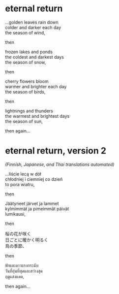 # eternal return

...golden leaves rain down  
colder and darker each day  
the season of wind,

then

frozen lakes and ponds  
the coldest and darkest days  
the season of snow,

then

cherry flowers bloom  
warmer and brighter each day  
the season of birds,

then

lightnings and thunders  
the warmest and brightest days  
the season of sun,

then again...

# eternal return, version 2

*(Finnish, Japanese, and Thai translations automated)*

...liście lecą w dół  
chłodniej i ciemniej co dzień  
to pora wiatru,  

then

Jäätyneet järvet ja lammet  
kylmimmät ja pimeimmät päivät  
lumikausi,

then

桜の花が咲く  
日ごとに暖かく明るく  
鳥の季節、

then

ฟ้าและดาวแรงกระฉับ  
วันที่อุ่นที่สุดและสว่างสุด  
ฤดูแสงแดด,

then again...

